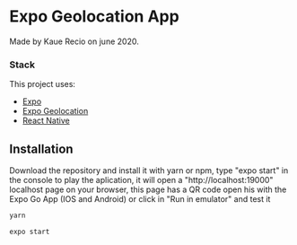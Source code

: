 # Expo Geolocation App

Made by Kaue Recio on june 2020. 

### Stack

This project uses:
- [Expo](https://expo.io/) 
- [Expo Geolocation](https://docs.expo.io/versions/latest/sdk/location/)
- [React Native](https://reactnative.dev/) 

## Installation
Download the repository and install it with yarn or npm, type "expo start" in the console to play the aplication, it will open a "http://localhost:19000" localhost page on your browser, this page has a QR code open his with the Expo Go App (IOS and Android) or click in "Run in emulator" and test it
```bash
yarn 
```
```bash
expo start
```

